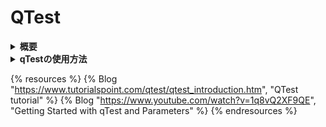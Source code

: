 # QTest

<details>
<summary><strong>概要</strong></summary>

---

qTest は、プロジェクト管理・バグ追跡・テスト管理に使用されるテスト管理ツールです。
これは、テスト集約構想によりQAチームやその他の利害関係者間でのコミュニケーションを容易化することで迅速な開発を支援します。

qTestは、QASymphonyによって開発されたクラウドベースのツールです。Chrome・Firefox・IEを中心としたブラウザをサポートし、WindowsXP・Vista・Windows7などの異なるWindows OSバージョンもサポートします。また、JIRA・Bugzilla・FogBugz・VersionOneなどの他の多くのツールと統合することが可能です。

---
</details>


<details>
<summary><strong>qTestの使用方法</strong></summary>

---

qTestは、ソフトウェアテストライフサイクルを開始してからQA活動を追跡するために使用されます。
これは、リリース管理・ビルド管理・モジュール管理を例としたQAが行うすべてのマクロレベルの活動をサポートし、テストケースの作成・実行・レポートなどQAタスクの実行。プロジェクト管理・タスク管理・要件管理・テスト管理に役立てることができます。

---
</details>

{% resources %}
  {% Blog "https://www.tutorialspoint.com/qtest/qtest_introduction.htm", "QTest tutorial" %}
  {% Blog "https://www.youtube.com/watch?v=1q8vQ2XF9QE", "Getting Started with qTest and Parameters" %}
{% endresources %}
